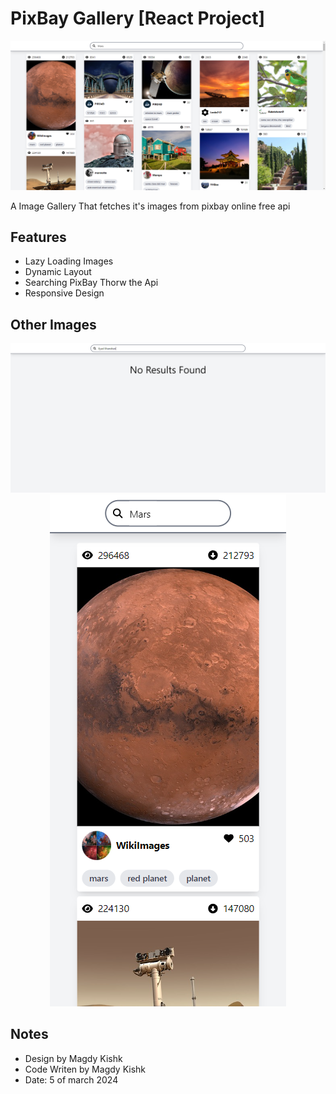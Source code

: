 # PixBay Gallery [React Project]
<div align="center">
    <img src="Screenshots\Pixbay-Gallery_2.png" />
</div>

A Image Gallery That fetches it's images from pixbay online free api

## Features

- Lazy Loading Images
- Dynamic Layout
- Searching PixBay Thorw the Api
- Responsive Design

## Other Images

<div align="center">
    <img src="Screenshots\Pixbay-Gallery_3.png" />
</div>
<div align="center">
    <img src="Screenshots\Pixbay-Gallery_1.png" />
</div>

## Notes

- Design by Magdy Kishk
- Code Writen by Magdy Kishk
- Date: 5 of march 2024
